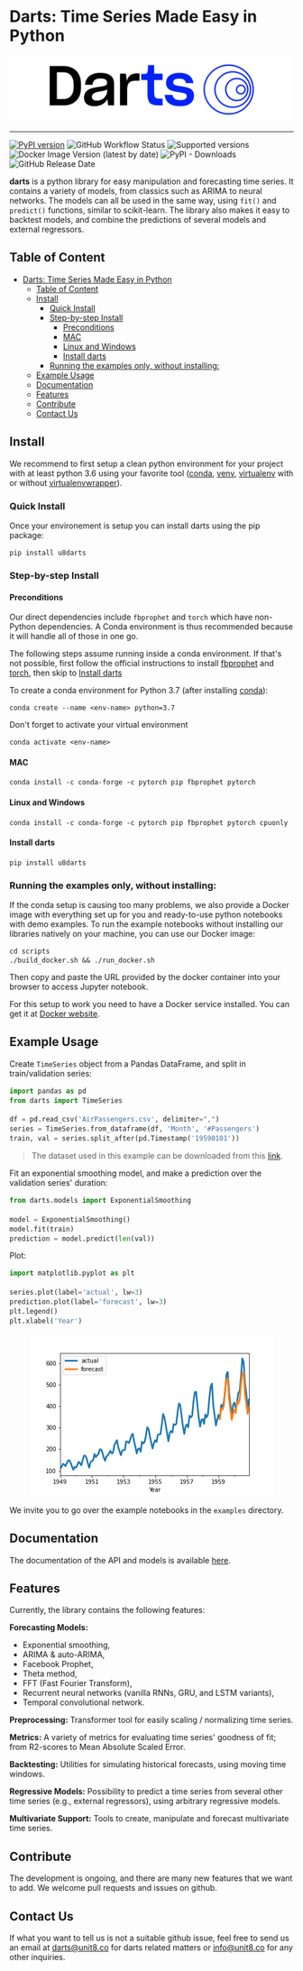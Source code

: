 # Darts: Time Series Made Easy in Python

![darts](https://github.com/unit8co/darts/raw/develop/static/images/darts-logo-trim.png "darts") 

---
[![PyPI version](https://badge.fury.io/py/u8darts.svg)](https://badge.fury.io/py/u8darts)
![GitHub Workflow Status](https://img.shields.io/github/workflow/status/unit8co/darts/darts%20PR%20merge%20workflow/develop)
![Supported versions](https://img.shields.io/badge/python-3.6+-blue.svg)
![Docker Image Version (latest by date)](https://img.shields.io/docker/v/unit8/darts?label=docker&sort=date)
![PyPI - Downloads](https://img.shields.io/pypi/dm/u8darts)
![GitHub Release Date](https://img.shields.io/github/release-date/unit8co/darts)

**darts** is a python library for easy manipulation and forecasting time series.
It contains a variety of models, from classics such as ARIMA to neural networks.
The models can all be used in the same way, using `fit()` and `predict()` functions,
similar to scikit-learn. The library also makes it easy to backtest models,
and combine the predictions of several models and external regressors.

## Table of Content

- [Darts: Time Series Made Easy in Python](#darts-time-series-made-easy-in-python)
  - [Table of Content](#table-of-content)
  - [Install](#install)
    - [Quick Install](#quick-install)
    - [Step-by-step Install](#step-by-step-install)
      - [Preconditions](#preconditions)
      - [MAC](#mac)
      - [Linux and Windows](#linux-and-windows)
      - [Install darts](#install-darts)
    - [Running the examples only, without installing:](#running-the-examples-only-without-installing)
  - [Example Usage](#example-usage)
  - [Documentation](#documentation)
  - [Features](#features)
  - [Contribute](#contribute)
  - [Contact Us](#contact-us)

## Install

We recommend to first setup a clean python environment for your project with at least python 3.6 using your favorite tool ([conda](https://docs.conda.io/projects/conda/en/latest/user-guide/tasks/manage-environments.html "conda-env"), [venv](https://docs.python.org/3/library/venv.html), [virtualenv](https://virtualenv.pypa.io/en/latest/) with or without [virtualenvwrapper](https://virtualenvwrapper.readthedocs.io/en/latest/)).

### Quick Install

Once your environement is setup you can install darts using the pip package:

    pip install u8darts

### Step-by-step Install

#### Preconditions

Our direct dependencies include `fbprophet` and `torch` which have non-Python dependencies.
A Conda environment is thus recommended because it will handle all of those in one go.

The following steps assume running inside a conda environment. 
If that's not possible, first follow the official instructions to install 
[fbprophet](https://facebook.github.io/prophet/docs/installation.html#python)
and [torch](https://pytorch.org/get-started/locally/), then skip to 
[Install darts](#install-darts)

To create a conda environment for Python 3.7
(after installing [conda](https://docs.conda.io/en/latest/miniconda.html)):

    conda create --name <env-name> python=3.7

Don't forget to activate your virtual environment

    conda activate <env-name>


#### MAC

    conda install -c conda-forge -c pytorch pip fbprophet pytorch

#### Linux and Windows

    conda install -c conda-forge -c pytorch pip fbprophet pytorch cpuonly

#### Install darts

    pip install u8darts

### Running the examples only, without installing:

If the conda setup is causing too many problems, we also provide a Docker image with everything set up for you and ready-to-use python notebooks with demo examples.
To run the example notebooks without installing our libraries natively on your machine, you can use our Docker image:
```
cd scripts
./build_docker.sh && ./run_docker.sh
```

Then copy and paste the URL provided by the docker container into your browser to access Jupyter notebook.

For this setup to work you need to have a Docker service installed. You can get it at [Docker website](https://docs.docker.com/get-docker/).

## Example Usage

Create `TimeSeries` object from a Pandas DataFrame, and split in train/validation series:

```python
import pandas as pd
from darts import TimeSeries

df = pd.read_csv('AirPassengers.csv', delimiter=",")
series = TimeSeries.from_dataframe(df, 'Month', '#Passengers')
train, val = series.split_after(pd.Timestamp('19590101'))
```

>The dataset used in this example can be downloaded from this [link](https://raw.githubusercontent.com/unit8co/darts/master/examples/AirPassengers.csv).

Fit an exponential smoothing model, and make a prediction over the validation series' duration:

```python
from darts.models import ExponentialSmoothing

model = ExponentialSmoothing()
model.fit(train)
prediction = model.predict(len(val))
```

Plot:
```python
import matplotlib.pyplot as plt

series.plot(label='actual', lw=3)
prediction.plot(label='forecast', lw=3)
plt.legend()
plt.xlabel('Year')
```

<div style="text-align:center;">
<img src="https://github.com/unit8co/darts/raw/develop/static/images/example.png" alt="darts forecast example" />
</div>

We invite you to go over the example notebooks in the `examples` directory.

## Documentation

The documentation of the API and models is available [here](https://unit8co.github.io/darts/).

## Features

Currently, the library contains the following features: 

**Forecasting Models:**

* Exponential smoothing,
* ARIMA & auto-ARIMA,
* Facebook Prophet,
* Theta method,
* FFT (Fast Fourier Transform),
* Recurrent neural networks (vanilla RNNs, GRU, and LSTM variants),
* Temporal convolutional network.

**Preprocessing:** Transformer tool for easily scaling / normalizing time series.

**Metrics:** A variety of metrics for evaluating time series' goodness of fit; 
from R2-scores to Mean Absolute Scaled Error.

**Backtesting:** Utilities for simulating historical forecasts, using moving time windows.

**Regressive Models:** Possibility to predict a time series from several other time series 
(e.g., external regressors), using arbitrary regressive models.

**Multivariate Support:** Tools to create, manipulate and forecast multivariate time series.

## Contribute

The development is ongoing, and there are many new features that we want to add. 
We welcome pull requests and issues on github.

## Contact Us

If what you want to tell us is not a suitable github issue, feel free to send us an email at <a href="mailto:darts@unit8.co">darts@unit8.co</a> for darts related matters or <a href="mailto:info@unit8.co">info@unit8.co</a> for any other inquiries.